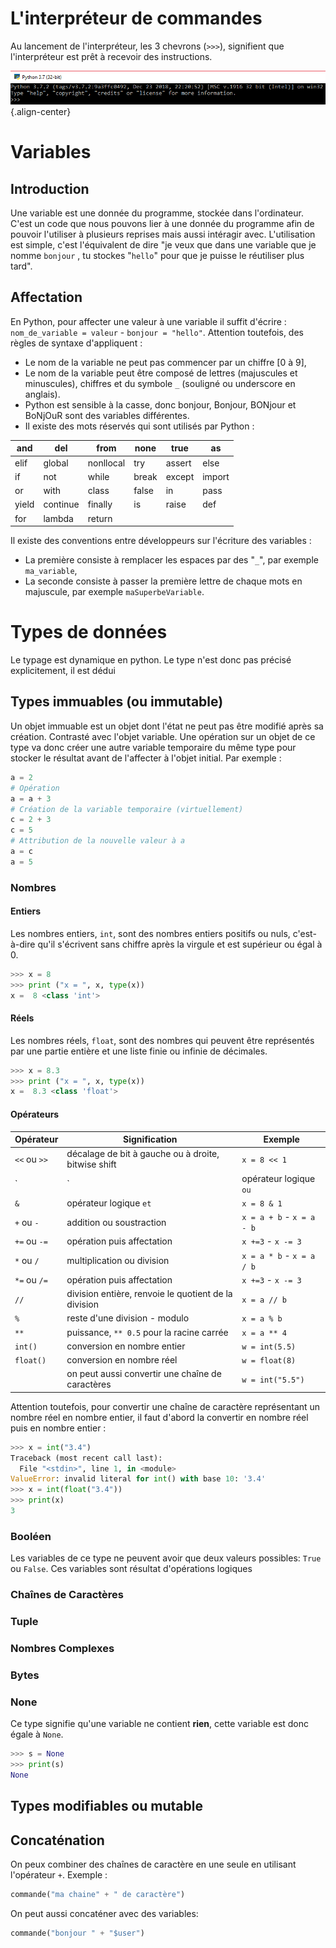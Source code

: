 <!-- TITLE: Python - Bases -->
<!-- SUBTITLE: Bases de Python -->

# L'interpréteur de commandes
Au lancement de l'interpréteur, les 3 chevrons (`>>>`), signifient que l'interpréteur est prêt à recevoir des instructions.

![Python Interpreteur](/uploads/python/python-interpreteur.png "Python Interpreteur"){.align-center}

# Variables
## Introduction
Une variable est une donnée du programme, stockée dans l'ordinateur. C'est un code que nous pouvons lier à une donnée du programme afin de pouvoir l'utiliser à plusieurs reprises mais aussi intéragir avec.
L'utilisation est simple, c'est l'équivalent de dire "je veux que dans une variable que je nomme `bonjour` , tu stockes "`hello`"  pour que je puisse le réutiliser plus tard".

## Affectation

En Python, pour affecter une valeur à une variable il suffit d'écrire : `nom_de_variable = valeur` - `bonjour = "hello"`.
Attention toutefois, des règles de syntaxe d'appliquent :
* Le nom de la variable ne peut pas commencer par un chiffre [0 à 9],
* Le nom de la variable peut être composé de lettres (majuscules et minuscules), chiffres et du symbole `_` (souligné ou underscore en anglais).
* Python est sensible à la casse, donc bonjour, Bonjour, BONjour et BoNjOuR sont des variables différentes.
* Il existe des mots réservés qui sont utilisés par Python :

| and   | del      | from      | none  | true   | as     |
| ----- | -------- | --------- | ----- | ------ | ------ |
| elif  | global   | nonllocal | try   | assert | else   |
| if    | not      | while     | break | except | import |
| or    | with     | class     | false | in     | pass   |
| yield | continue | finally   | is    | raise  | def    |
| for   | lambda   | return    |

Il existe des conventions entre développeurs sur l'écriture des variables :
- La première consiste à remplacer les espaces par des "`_`", par exemple `ma_variable`,
- La seconde consiste à passer la première lettre de chaque mots en majuscule, par exemple `maSuperbeVariable`.


# Types de données
Le typage est dynamique en python. Le type n'est donc pas précisé explicitement, il est dédui

## Types immuables (ou immutable)
Un objet immuable est un objet dont l'état ne peut pas être modifié après sa création. Contrasté avec l'objet variable.
Une opération sur un objet de ce type va donc créer une autre variable temporaire du même type pour stocker le résultat avant de l'affecter à l'objet initial.
Par exemple :

```python
a = 2
# Opération
a = a + 3
# Création de la variable temporaire (virtuellement)
c = 2 + 3
c = 5
# Attribution de la nouvelle valeur à a
a = c
a = 5
```


### Nombres
#### Entiers
Les nombres entiers, `int`, sont des nombres entiers positifs ou nuls, c'est-à-dire qu'il s'écrivent sans chiffre après la virgule et est supérieur ou égal à 0.

```python
>>> x = 8
>>> print ("x = ", x, type(x))
x =  8 <class 'int'>
```


#### Réels
Les nombres réels, `float`, sont des nombres qui peuvent être représentés par une partie entière et une liste finie ou infinie de décimales.

```python
>>> x = 8.3
>>> print ("x = ", x, type(x))
x =  8.3 <class 'float'>
```

#### Opérateurs

| Opérateur    | Signification                                        | Exemple                   |
| ------------ | ---------------------------------------------------- | ------------------------- |
| `<<` ou `>>` | décalage de bit à gauche ou à droite, bitwise shift  | `x = 8 << 1`              |
| `|`          | opérateur logique `ou`                               | `x = 8 | 1`               |
| `&`          | opérateur logique `et`                               | `x = 8 & 1`               |
| `+` ou `-`   | addition ou soustraction                             | `x = a + b` - `x = a - b` |
| `+=` ou `-=` | opération puis affectation                           | `x +=3` - `x -= 3`        |
| `*` ou `/`   | multiplication ou division                           | `x = a * b` - `x = a / b` |
| `*=` ou `/=` | opération puis affectation                           | `x +=3` - `x -= 3`        |
| `//`         | division entière, renvoie le quotient de la division | `x = a // b`              |
| `%`          | reste d'une division - modulo                        | `x = a % b`               |
| `**`         | puissance, `** 0.5` pour la racine carrée            | `x = a ** 4`              |
| `int()`      | conversion en nombre entier                          | `w = int(5.5)`            |
| `float()`    | conversion en nombre réel                            | `w = float(8)`            |
|              | on peut aussi convertir une chaîne de caractères     | `w = int("5.5")`          |
Attention toutefois, pour convertir une chaîne de caractère représentant un nombre réel en nombre entier, il faut d'abord la convertir en nombre réel puis en nombre entier :

```python
>>> x = int("3.4")
Traceback (most recent call last):
  File "<stdin>", line 1, in <module>
ValueError: invalid literal for int() with base 10: '3.4'
>>> x = int(float("3.4"))
>>> print(x)
3
```


### Booléen
Les variables de ce type ne peuvent avoir que deux valeurs possibles: `True` ou `False`. Ces variables sont résultat d'opérations logiques 

### Chaînes de Caractères

### Tuple

### Nombres Complexes


### Bytes

### None
Ce type signifie qu'une variable ne contient **rien**, cette variable est donc égale à `None`.

```python
>>> s = None
>>> print(s)
None
```


## Types modifiables ou mutable

## Concaténation
On peux combiner des chaînes de caractère en une seule en utilisant l'opérateur `+`.
Exemple :

```python
commande("ma chaine" + " de caractère")
```

On peut aussi concaténer avec des variables:
```python
commande("bonjour " + "$user")
```
